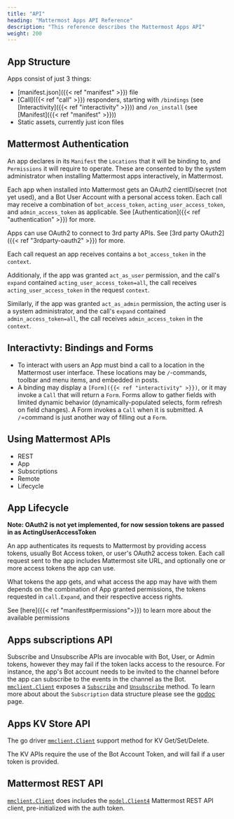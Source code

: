 ```yaml
---
title: "API"
heading: "Mattermost Apps API Reference"
description: "This reference describes the Mattermost Apps API"
weight: 200
---
```


## App Structure

Apps consist of just 3 things:
- [manifest.json]({{< ref "manifest" >}}) file
- [Call]({{< ref "call" >}}) responders, starting with `/bindings` (see [Interactivity]({{< ref "interactivity" >}})) and `/on_install` (see [Manifest]({{< ref "manifest" >}}))
- Static assets, currently just icon files

## Mattermost Authentication
An app declares in its `Manifest` the `Locations` that it will be binding to, and `Permissions` it will require to operate. These are consented to by the system administrator when installing Mattermost apps interactively, in Mattermost.

Each app when installed into Mattermost gets an OAuth2 cientID/secret (not yet used), and a Bot User Account with a personal access token. Each call may receive a combination of `bot_access_token`, `acting_user_access_token`, and `admin_access_token` as applicable. See [Authentication]({{< ref "authentication" >}}) for more.

Apps can use OAuth2 to connect to 3rd party APIs. See [3rd party OAuth2]({{< ref
"3rdparty-oauth2" >}}) for more.




Each call request an app receives contains a `bot_access_token` in the `context`. 

Additionaly, if the app was granted `act_as_user` permission, and the call's
`expand` contained `acting_user_access_token=all`, the call receives
`acting_user_access_token` in the request `context`.

Similarly, if the app was granted `act_as_admin` permission, the acting user is
a system administrator, and the call's `expand` contained
`admin_access_token=all`, the call receives `admin_access_token` in the
`context`.


## Interactivty: Bindings and Forms

- To interact with users an App must bind a call to a location in the Mattermost
  user interface. These locations may be `/`-commands, toolbar and menu items,
  and embedded in posts.
- A binding may display a `[Form]({{< ref "interactivity" >}})`, or it may
  invoke a `Call` that will return a `Form`. Forms allow to gather fields with
  limited dynamic behavior (dynamically-populated selects, form refresh on field
  changes). A Form invokes a `Call` when it is submitted. A `/`=command is just
  another way of filling out a `Form`.


## Using Mattermost APIs
- REST
- App
- Subscriptions
- Remote 
- Lifecycle

## App Lifecycle 

**Note: OAuth2 is not yet implemented, for now session tokens are passed in as ActingUserAccessToken**

An app authenticates its requests to Mattermost by providing access tokens, usually Bot Access token, or user's OAuth2 access token. Each call request sent to the app includes Mattermost site URL, and optionally one or more access tokens the app can use.

What tokens the app gets, and what access the app may have with them depends on the combination of App granted permissions, the tokens requested in `call.Expand`, and their respective access rights.

See [here]({{< ref "manifest#permissions">}}) to learn more about the available permissions

## Apps subscriptions API

Subscribe and Unsubscribe APIs are invocable with Bot, User, or Admin tokens, however they may fail if the token lacks access to the resource. For instance, the app's Bot account needs to be invited to the channel before the app can subscribe to the events in the channel as the Bot. [`mmclient.Client`](https://pkg.go.dev/github.com/mattermost/mattermost-plugin-apps/apps/mmclient#Client) exposes a [`Subscribe`](https://pkg.go.dev/github.com/mattermost/mattermost-plugin-apps/apps/mmclient#Client.Subscribe) and [`Unsubscribe`](https://pkg.go.dev/github.com/mattermost/mattermost-plugin-apps/apps/mmclient#Client.Unsubscribe) method. To learn more about about the `Subscription` data structure please see the [godoc](https://pkg.go.dev/github.com/mattermost/mattermost-plugin-apps/apps#Subscription) page.

## Apps KV Store API

The go driver [`mmclient.Client`](https://pkg.go.dev/github.com/mattermost/mattermost-plugin-apps/apps/mmclient#Client) support method for KV Get/Set/Delete.

The KV APIs require the use of the Bot Account Token, and will fail if a user token is provided.

## Mattermost REST API

[`mmclient.Client`](https://pkg.go.dev/github.com/mattermost/mattermost-plugin-apps/apps/mmclient#Client) does includes the [`model.Client4`](https://pkg.go.dev/github.com/mattermost/mattermost-server/v5/model#Client4) Mattermost REST API client, pre-initialized with the auth token.
